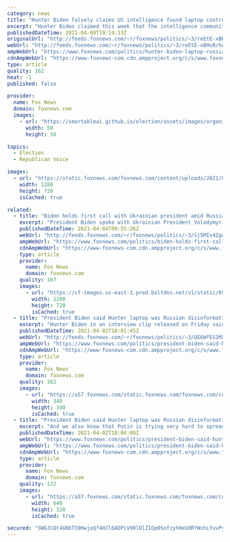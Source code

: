 ```yaml
---
category: news
title: "Hunter Biden falsely claims US intelligence found laptop controversy was 'Russian disinformation'"
excerpt: "Hunter Biden claimed this week that the intelligence community had concluded the laptop saga surrounding him was the product of \"Russian disinformation,\" adding again that he has \"done nothing wrong.\""
publishedDateTime: 2021-04-09T19:14:13Z
originalUrl: "http://feeds.foxnews.com/~r/foxnews/politics/~3/reEtE-xBHu0/hunter-biden-laptop-russian-disinformation"
webUrl: "http://feeds.foxnews.com/~r/foxnews/politics/~3/reEtE-xBHu0/hunter-biden-laptop-russian-disinformation"
ampWebUrl: "https://www.foxnews.com/politics/hunter-biden-laptop-russian-disinformation.amp"
cdnAmpWebUrl: "https://www-foxnews-com.cdn.ampproject.org/c/s/www.foxnews.com/politics/hunter-biden-laptop-russian-disinformation.amp"
type: article
quality: 162
heat: -1
published: false

provider:
  name: Fox News
  domain: foxnews.com
  images:
    - url: "https://smartableai.github.io/election/assets/images/organizations/foxnews.com-50x50.jpg"
      width: 50
      height: 50

topics:
  - Election
  - Republican Voice

images:
  - url: "https://static.foxnews.com/foxnews.com/content/uploads/2021/02/GettyImages-1230697183.jpg"
    width: 1280
    height: 720
    isCached: true

related:
  - title: "Biden holds first call with Ukrainian president amid Russian 'aggression' in the region"
    excerpt: "President Biden spoke with Ukrainian President Volodymyr Zelensky on Friday in their first conversation since Biden took office."
    publishedDateTime: 2021-04-04T09:55:26Z
    webUrl: "http://feeds.foxnews.com/~r/foxnews/politics/~3/Sj5MIv4Zgwo/biden-holds-first-call-with-ukrainian-president-amid-russian-aggression-in-the-region"
    ampWebUrl: "https://www.foxnews.com/politics/biden-holds-first-call-with-ukrainian-president-amid-russian-aggression-in-the-region.amp"
    cdnAmpWebUrl: "https://www-foxnews-com.cdn.ampproject.org/c/s/www.foxnews.com/politics/biden-holds-first-call-with-ukrainian-president-amid-russian-aggression-in-the-region.amp"
    type: article
    provider:
      name: Fox News
      domain: foxnews.com
    quality: 167
    images:
      - url: "https://cf-images.us-east-1.prod.boltdns.net/v1/static/694940094001/fa3f8eb2-5375-45fe-bfdf-5366d85fca76/52aa9f2c-4ae7-4169-91f0-e1e4ea9892ae/1280x720/match/image.jpg"
        width: 1280
        height: 720
        isCached: true
  - title: "President Biden said Hunter laptop was Russian disinformation, but son now says it 'could' be his"
    excerpt: "Hunter Biden in an interview clip released on Friday said that the laptop first reported on last fall by the New York Post \"could\" be his, potentially casting doubt on past comments from President Biden that he thought the laptop was Russian disinformation. "
    publishedDateTime: 2021-04-02T18:01:45Z
    webUrl: "http://feeds.foxnews.com/~r/foxnews/politics/~3/QE6WfES1MXM/president-biden-said-hunter-laptop-was-russian-disinformation-but-son-now-says-it-could-be-his"
    ampWebUrl: "https://www.foxnews.com/politics/president-biden-said-hunter-laptop-was-russian-disinformation-but-son-now-says-it-could-be-his.amp"
    cdnAmpWebUrl: "https://www-foxnews-com.cdn.ampproject.org/c/s/www.foxnews.com/politics/president-biden-said-hunter-laptop-was-russian-disinformation-but-son-now-says-it-could-be-his.amp"
    type: article
    provider:
      name: Fox News
      domain: foxnews.com
    quality: 162
    images:
      - url: "https://a57.foxnews.com/static.foxnews.com/foxnews.com/content/uploads/2020/01/340/340/Screen-Shot-2020-01-15-at-11.36.03-AM.png?ve=1&tl=1"
        width: 340
        height: 340
        isCached: true
  - title: "President Biden said Hunter laptop was Russian disinformation, but son now says it 'could' be his"
    excerpt: "And we also know that Putin is trying very hard to spread disinformation about Joe Biden,\" the then-candidate said. He added: \"When you put the combination of Russia, Giuliani, the president together, that's just what it is. It's a smear campaign.\""
    publishedDateTime: 2021-04-02T18:04:00Z
    webUrl: "https://www.foxnews.com/politics/president-biden-said-hunter-laptop-was-russian-disinformation-but-son-now-says-it-could-be-his"
    ampWebUrl: "https://www.foxnews.com/politics/president-biden-said-hunter-laptop-was-russian-disinformation-but-son-now-says-it-could-be-his.amp"
    cdnAmpWebUrl: "https://www-foxnews-com.cdn.ampproject.org/c/s/www.foxnews.com/politics/president-biden-said-hunter-laptop-was-russian-disinformation-but-son-now-says-it-could-be-his.amp"
    type: article
    provider:
      name: Fox News
      domain: foxnews.com
    quality: 122
    images:
      - url: "https://a57.foxnews.com/static.foxnews.com/foxnews.com/content/uploads/2021/02/640/320/Hunter-Biden-Memoir-Beautiful-Things-AP.jpg?ve=1&tl=1"
        width: 640
        height: 320
        isCached: true

secured: "SWGJC8t4GNbTS9HwjoQf4HJl6ADPiV90lDlZIOp0SofzyhHxUdRYWxhLYuvPyYmAQ31QZnCuy9v7AyGHCQE+V0wBRumu2q529NEO+jolObP8WRE+SiHO4vFMebk72BuEbTqNley0GIOt9LRCiyQN4q5dBznkB6Agwo1AbE4Pu36lt2kUC7FMRqVPWa2eyjnfxv23V6v+2GIqdQLiAPeqjYRgqynFYvuAD2V9FTqpCviWC4GuAMIZQuC5uvNbz56vVknhOvTDVt2fCWv1IrU6FC+0ylE4FL37P4fnL0r9VKVxT8urfEbKXcSqurLHnCOcN3teP0P40BzhnoKZhkwq0OEDYZ+i3hki6oq3B8U3JoI=;CI8TELB6Yh2EYETw9J5kgw=="
---
```



